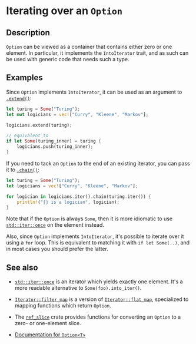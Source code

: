 # Iterating over an `Option`

## Description

`Option` can be viewed as a container that contains either zero or one
element. In particular, it implements the `IntoIterator` trait, and as such
can be used with generic code that needs such a type.

## Examples

Since `Option` implements `IntoIterator`, it can be used as an argument to
[`.extend()`](https://doc.rust-lang.org/std/iter/trait.Extend.html#tymethod.extend):

```rust
let turing = Some("Turing");
let mut logicians = vec!["Curry", "Kleene", "Markov"];

logicians.extend(turing);

// equivalent to
if let Some(turing_inner) = turing {
    logicians.push(turing_inner);
}
```

If you need to tack an `Option` to the end of an existing iterator, you can
pass it to [`.chain()`](https://doc.rust-lang.org/std/iter/trait.Iterator.html#method.chain):

```rust
let turing = Some("Turing");
let logicians = vec!["Curry", "Kleene", "Markov"];

for logician in logicians.iter().chain(turing.iter()) {
    println!("{} is a logician", logician);
}
```

Note that if the `Option` is always `Some`, then it is more idiomatic to use
[`std::iter::once`](https://doc.rust-lang.org/std/iter/fn.once.html) on the
element instead.

Also, since `Option` implements `IntoIterator`, it's possible to iterate over
it using a `for` loop. This is equivalent to matching it with `if let Some(..)`,
and in most cases you should prefer the latter.

## See also

* [`std::iter::once`](https://doc.rust-lang.org/std/iter/fn.once.html) is an
iterator which yields exactly one element. It's a more readable alternative to
`Some(foo).into_iter()`.

* [`Iterator::filter_map`](https://doc.rust-lang.org/std/iter/trait.Iterator.html#method.filter_map)
  is a version of [`Iterator::flat_map`](https://doc.rust-lang.org/std/iter/trait.Iterator.html#method.flat_map),
  specialized to mapping functions which return `Option`.

* The [`ref_slice`](https://crates.io/crates/ref_slice) crate provides functions
  for converting an `Option` to a zero- or one-element slice.

* [Documentation for `Option<T>`](https://doc.rust-lang.org/std/option/enum.Option.html)
